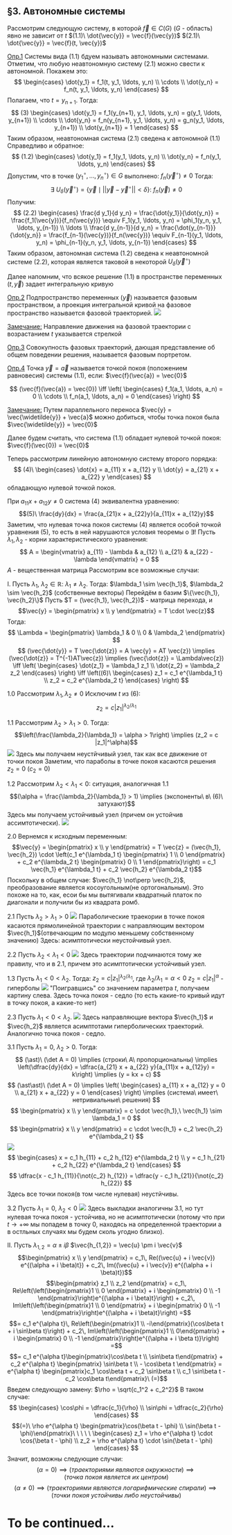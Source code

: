 ## §3. Автономные системы

Рассмотрим следующую систему, в которой $\vec{f} \in C(G)$ ($G$ - область) явно не зависит от $t$
    $(1.1)\ \dot{\vec{y}} = \vec{f}(\vec{y})$
    $(2.1)\ \dot{\vec{y}} = \vec{f}(t, \vec{y})$

<u>Опр.1</u> Системы вида $(1.1)$ бдуем называть автономными системами.
    Отметим, что любую неавтономную систему $(2.1)$ можно свести к автономной.
    Покажем это:
    $$
    \begin{cases}
        \dot{y_1} = f_1(t, y_1, \ldots, y_n)
        \\
        \cdots
        \\
        \dot{y_n} = f_n(t, y_1, \ldots, y_n)
    \end{cases}
    $$
    Полагаем, что $t = y_{n+1}$. Тогда:
    $$
    (3)
    \begin{cases}
        \dot{y_1} = f_1(y_{n+1}, y_1, \ldots, y_n) = g(y_1, \ldots, y_{n+1})
        \\
        \cdots
        \\
        \dot{y_n} = f_n(y_{n+1}, y_1, \ldots, y_n) = g_n(y_1, \ldots, y_{n+1})
        \\
        \dot{y_{n+1}} = 1
    \end{cases}
    $$
    Таким образом, неавтономная система $(2.1)$ сведена к автономной $(1.1)$
    Справедливо и обратное:
    $$
    (1.2)
    \begin{cases}
        \dot{y_1} = f_1(y_1, \ldots, y_n)
        \\
        \dot{y_n} = f_n(y_1, \ldots, y_n)
    \end{cases}
    $$
    Допустим, что в точке $(y_1^\circ, \ldots, y_n^\circ) \in G$ выполнено: $f_n(\vec{y}^\circ) \neq 0$
    Тогда:
    $$\exists\ U_\delta(\vec{y}^\circ) = \{\vec{y} \mid ||\vec{y} - \vec{y}^\circ|| < \delta\}:\ f_n(\vec{y}) \neq 0$$
    Получим:
    $$
    (2.2)
    \begin{cases}
        \frac{d y_1}{d y_n} = \frac{\dot{y_1}}{\dot{y_n}} = \frac{f_1(\vec{y})}{f_n(\vec{y})} \equiv F_1(y_1, \ldots, y_n) = \phi_1(y_n, y_1, \ldots, y_{n-1})
        \\
        \ldots
        \\
        \frac{d y_{n-1}}{d y_n} = \frac{\dot{y_{n-1}}}{\dot{y_n}} = \frac{f_{n-1}(\vec{y})}{f_n(\vec{y})} \equiv F_{n-1}(y_1, \ldots, y_n) = \phi_{n-1}(y_n, y_1, \ldots, y_{n-1})
    \end{cases}
    $$
    Таким образом, автономная система $(1.2)$ сведена к неавтономной системе $(2.2)$, которая является таковой в некоторой $U_\delta(\vec{y}^\circ)$

Далее напомним, что всякое решение $(1.1)$ в пространстве переменных $(t, \vec{y})$ задает интегральную кривую

<u>Опр.2</u> Подпространство переменных $(\vec{y})$ называется фазовым пространством, а проекция интегральной кривой на фазовое пространство называется фазовой траекторией.
![](/diu/lecture5/image1.jpg)

<u>Замечание:</u> Направление движения на фазовой траектории с возрастанием $t$ указывается стрелкой

<u>Опр.3</u> Совокупность фазовых траекторий, дающая представление об общем поведении решения, называется фазовым портретом.

<u>Опр.4</u> Точка $\vec{y} = \vec{a}$ называется точкой покоя (положением равновесия) системы $(1.1)$, если: $\vec{f}(\vec{a}) = \vec{0}$

$$
(\vec{f}(\vec{a}) = \vec{0}) \iff \left(
\begin{cases}
    f_1(a_1, \ldots, a_n) = 0
    \\
    \cdots
    \\
    f_n(a_1, \ldots, a_n) = 0
\end{cases}
\right)
$$

<u>Замечание:</u> Путем параллельного переноса $\vec{y} = \vec{\widetilde{y}} + \vec{a}$ можно добиться, чтобы точка покоя была $\vec{\widetilde{y}} = \vec{0}$

Далее будем считать, что система $(1.1)$ обладает нулевой точкой покоя: $\vec{f}(\vec{0}) = \vec{0}$

Теперь рассмотрим линейную автономную систему второго порядка:
$$
(4)\ 
\begin{cases}
    \dot{x} = a_{11} x + a_{12} y
    \\
    \dot{y} = a_{21} x + a_{22} y
\end{cases}
$$
обладающую нулевой точкой покоя.

При $a_{11}x + a_{12}y \neq 0$ система $(4)$ эквивалентна уравнению:
    $$(5)\ \frac{dy}{dx} = \frac{a_{21}x + a_{22}y}{a_{11}x + a_{12}y}$$
    Заметим, что нулевая точка покоя системы $(4)$ является особой точкой уравнения $(5)$, то есть в ней нарушаются условия теоремы о $\exists!$
    Пусть $\lambda_1, \lambda_2$ - корни характеристического уравнения:
    $$
    A = 
    \begin{vmatrix} 
        a_{11} - \lambda & a_{12}
        \\
        a_{21} & a_{22} - \lambda
    \end{vmatrix}
    = 0
    $$
    $A$ - вещественная матрица
    Рассмотрим все возможные случаи:

I. Пусть $\lambda_1,\ \lambda_2 \in \mathbb{R}:\ \lambda_1 \neq \lambda_2$. Тогда:
    $\lambda_1 \sim \vec{h_1}$, $\lambda_2 \sim \vec{h_2}$ (собственные векторы)
    Перейдём в базим $\{\vec{h_1}, \vec{h_2}\}$
    Пусть $T = (\vec{h_1}, \vec{h_2})$ - матрица перехода, и 
    $$\vec{y} = \begin{pmatrix} x \\ y \end{pmatrix} = T \cdot \vec{z}$$
    Тогда:
    $$
    \Lambda = 
    \begin{pmatrix}
        \lambda_1 & 0
        \\
        0 & \lambda_2
    \end{pmatrix}
    $$
    $$
    (\vec{\dot{y}} = T \vec{\dot{z}} = A \vec{y} = AT \vec{z}) \implies
    (\vec{\dot{z}} = T^{-1}AT\vec{z}) \implies (\vec{\dot{z}} = \Lambda\vec{z}) \iff \left(
    \begin{cases}
        \dot{z_1} = \lambda_1 z_1
        \\
        \dot{z_2} = \lambda_2 z_2
    \end{cases}
    \right) \iff \left((6)\ 
    \begin{cases}
        z_1 = c_1 e^{\lambda_1 t}
        \\
        z_2 = c_2 e^{\lambda_2 t}
    \end{cases}
    \right)
    $$

1.0 Рассмотрим $\lambda_1, \lambda_2 \neq 0$
    Исключим $t$ из $(6)$:
    $$z_2 = c |z_1|^{\lambda_2 / \lambda_1}$$

1.1 Рассмотрим $\lambda_2 > \lambda_1 > 0$. Тогда:
    $$\left(\frac{\lambda_2}{\lambda_1} = \alpha > 1\right) \implies (z_2 = c |z_1|^\alpha)$$
    ![](/diu/lecture5/image2.jpg)
    Здесь мы получаем неустйчивый узел, так как все движение от точки покоя
    Заметим, что параболы в точке покоя касаются решения $z_2 = 0\ (c_2 = 0)$

1.2 Рассмотрим $\lambda_2 < \lambda_1 < 0$: ситуация, аналогичная 1.1
    $$(\alpha = \frac{\lambda_2}{\lambda_1} > 1) \implies (экспоненты\ в\ (6)\ затухают)$$
    Здесь мы получаем устойчивый узел (причем он устойчив ассимтотически).
    ![](/diu/lecture5/image3.jpg)

2.0 Вернемся к исходным переменным:
    $$\vec{y} = \begin{pmatrix} x \\ y \end{pmatrix} = T \vec{z} = (\vec{h_1}, \vec{h_2}) \cdot \left(c_1 e^{\lambda_1 t} \begin{pmatrix} 1 \\ 0 \end{pmatrix} + c_2 e^{\lambda_2 t} \begin{pmatrix} 0 \\ 1 \end{pmatrix}\right) = c_1 \vec{h_1} e^{\lambda_1 t} + c_2 \vec{h_2} e^{\lambda_2 t}$$
    Поскольку в общем случае: $\vec{h_1} \not\perp \vec{h_2}$, преобразование является косоугольным(не ортогональным). Это похоже на то, как, есои бы мы вытягивали квадратный платок по диагонали и получили бы из квадрата ромб.

2.1 Пусть $\lambda_2 > \lambda_1 > 0$
    ![](/diu/lecture5/image4.jpg)
    Параболические траекории в точке покоя касаются прямолинейной траектории с направляющим вектором $\vec{h_1}$(отвечающим по модулю меньшему собственному значению)
    Здесь: асимптотически неустойчивый узел.

2.2 Пусть $\lambda_2 < \lambda_1 < 0$
    ![](/diu/lecture5/image5.jpg)
    Здесь траектории подчинаются тому же правилу, что и в 2.1, причем это асимптотически устойчивый узел.

1.3 Пусть $\lambda_1 < 0 < \lambda_2$. Тогда:
    $z_2 = c |z_1|^{\lambda_2 / \lambda_1}$, где $\lambda_2 / \lambda_1 = \alpha < 0$
    $z_2 = c |z_1|^\alpha$ - гиперболы
    ![](/diu/lecture5/image6.jpg)
    "Поигравшись" со значением параметра $t$, получаем картину слева.
    Здесь точка покоя - седло (то есть какие-то кривый идут в точку покоя, а какие-то нет)

2.3 Пусть $\lambda_1 < 0 < \lambda_2$.
    ![](/diu/lecture5/image7.jpg)
    Здесь направляющие вектора $\vec{h_1}$ и $\vec{h_2}$ является асимптотами гиперболических траекторий. Аналогично точка покоя - седло.

3.1 Пусть $\lambda_1 = 0,\ \lambda_2 > 0$. Тогда:
    $$
    (\ast)\ (\det A = 0) \implies (строки\ A\ пропорциональны) \implies \left(\dfrac{dy}{dx} = \dfrac{a_{21} x + a_{22} y}{a_{11}x + a_{12}y} = k\right) \implies (y = kx + c)
    $$
    $$
    (\ast\ast)\ (\det A = 0) \implies \left(
    \begin{cases}
        a_{11} x + a_{12} y = 0
        \\
        a_{21} x + a_{22} y = 0
    \end{cases}
    \right) \implies (система\ имеет\ нетривиальные\ решения)
    $$
    $$
    \begin{pmatrix} x \\ y \end{pmatrix} = c \cdot \vec{h_1},\ \vec{h_1} \sim \lambda_1 = 0
    $$
    $$
    \begin{pmatrix} x \\ y \end{pmatrix} = c \cdot \vec{h_1} + c_2 \vec{h_2} e^{\lambda_2 t}
    $$
    ![](/diu/lecture5/image8.jpg)
    $$
    \begin{cases}
        x = c_1 h_{11} + c_2 h_{12} e^{\lambda_2 t}
        \\
        y = c_1 h_{21} + c_2 h_{22} e^{\lambda_2 t}
    \end{cases}
    $$
    $$
    \dfrac{x - c_1 h_{11}}{\not{c_2} h_{12}} = \dfrac{y - c_1 h_{21}}{\not{c_2} h_{22}}
    $$
    Здесь все точки покоя(в том числе нулевая) неустйчивы.

3.2 Пусть $\lambda_1 = 0,\ \lambda_2 < 0$
    ![](/diu/lecture5/image9.jpg)
    Здесь выкладки аналогичны 3.1, но тут нулевая точка покоя - устойчива, но не асимптотически (потому что при $t \to +\infty$ мы попадем в точку 0, находясь на определенной траектории а в остльных случаях мы будем сколь угодно близко).

II. Пусть $\lambda_{1,2} = \alpha \pm i \beta$
    $\vec{h_{1,2}} = \vec{u} \pm i \vec{v}$
    $$\begin{pmatrix} x \\ y \end{pmatrix} = c_1\, Re((\vec{u} + i \vec{v}) e^{(\alpha + i \beta)t}) + c_2\, Im((\vec{u} + i \vec{v}) e^{(\alpha + i \beta)t})$$
    $$\begin{pmatrix} z_1 \\ z_2 \end{pmatrix} = c_1\, Re\left(\left(\begin{pmatrix}1 \\ 0 \end{pmatrix} + i \begin{pmatrix} 0 \\ -1 \end{pmatrix}\right)e^{(\alpha + i \beta)t}\right) + c_2\, Im\left(\left(\begin{pmatrix}1 \\ 0 \end{pmatrix} + i \begin{pmatrix} 0 \\ -1 \end{pmatrix}\right)e^{(\alpha + i \beta)t}\right) =$$
    $$= c_1 e^{\alpha t}\, Re\left(\begin{pmatrix}1 \\ -i\end{pmatrix}(\cos\beta t + i \sin\beta t)\right) + c_2\, Im\left(\left(\begin{pmatrix}1 \\ 0\end{pmatrix} + i \begin{pmatrix} 0 \\ -1 \end{pmatrix}\right)e^{(\alpha + i \beta t)}\right) =$$
    $$= c_1 e^{\alpha t}\begin{pmatrix}\cos\beta t \\ \sin\beta t\end{pmatrix} + c_2 e^{\alpha t} \begin{pmatrix} \sin\beta t \\ - \cos\beta t \end{pmatrix} = e^{\alpha t} \begin{pmatrix}c_1 \cos\beta t + c_2 \sin\beta t \\ c_1 \sin\beta t - c_2 \cos\beta t\end{pmatrix}\ (=)$$
    Введем следующую замену: $\rho = \sqrt{c_1^2 + c_2^2}$
    В таком случае:
    $$
    \begin{cases}
        \cos\phi = \dfrac{c_1}{\rho}
        \\
        \sin\phi = \dfrac{c_2}{\rho}
    \end{cases}
    $$
    $$(=)\ \rho e^{\alpha t} \begin{pmatrix}\cos(\beta t - \phi) \\ \sin(\beta t - \phi)\end{pmatrix}\ \ \ \ \ 
    \begin{cases}
        z_1 = \rho e^{\alpha t} \cdot \cos(\beta t - \phi)
        \\
        z_2 = \rho e^{\alpha t} \cdot \sin(\beta t - \phi)
    \end{cases}
    $$
    Значит, возможны следующие случаи:
    $$(\alpha = 0) \implies (траекториями\ являются\ окружности) \implies (точка\ покоя\ является\ их\ центром)$$
    $$(\alpha \neq 0) \implies (траекториями\ являются\ логарифмические\ спирали) \implies (точки\ покоя\ устойчивы\ либо\ неустойчивы)$$

# To be continued...

